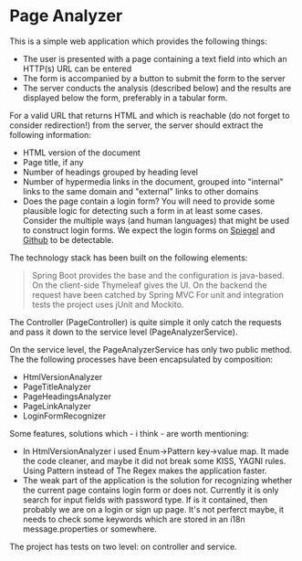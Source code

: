 # Page Analyzer

This is a simple web application which provides the following things:
  - The user is presented with a page containing a text field into which an HTTP(s) URL can be entered
  - The form is accompanied by a button to submit the form to the server
  - The server conducts the analysis (described below) and the results are displayed below the form, preferably in a tabular form.

For a valid URL that returns HTML and which is reachable (do not forget to consider redirection!) from the server, the server should extract the following information:
  - HTML version of the document
  - Page title, if any
  - Number of headings grouped by heading level
  - Number of hypermedia links in the document, grouped into "internal" links to the same domain and "external" links to other domains
  - Does the page contain a login form? You will need to provide some plausible logic for detecting such a form in at least some cases. Consider the multiple ways (and human languages) that might be used to construct login forms. We expect the login forms on [Spiegel] and [Github] to be detectable.

The technology stack has been built on the following elements:

> Spring Boot provides the base and the configuration is java-based.
> On the client-side Thymeleaf gives the UI.
> On the backend the request have been catched by Spring MVC
> For unit and integration tests the project uses jUnit and Mockito.

The Controller (PageController) is quite simple it only catch the requests and pass it down to the service level (PageAnalyzerService).

On the service level, the PageAnalyzerService has only two public method. The the following processes have been encapsulated by composition:

  - HtmlVersionAnalyzer
  - PageTitleAnalyzer
  - PageHeadingsAnalyzer
  - PageLinkAnalyzer
  - LoginFormRecognizer
  
Some features, solutions which - i think - are worth mentioning:

  - In HtmlVersionAnalyzer i used Enum->Pattern key->value map. It made the code cleaner, and maybe it did not break some KISS, YAGNI rules. Using Pattern instead of The Regex makes the application faster.
  - The weak part of the application is the solution for recognizing whether the current page contains login form or does not. Currently it is only search for input fields with password type. If is it contained, then probably we are on a login or sign up page. It's not perferct maybe, it needs to check some keywords which are stored in an i18n message.properties or somewhere.
  
The project has tests on two level: on controller and service.

  [Spiegel]: <https://www.spiegel.de/meinspiegel/login.html>
  [Github]: <https://github.com/login>
